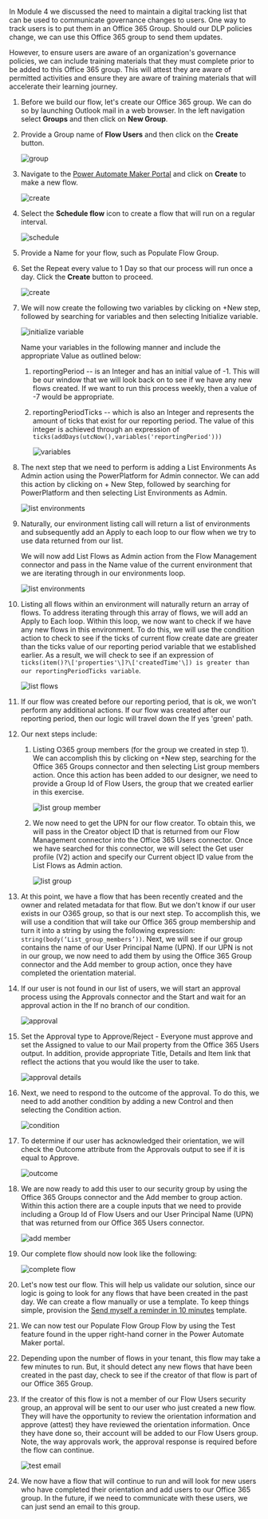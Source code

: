 In Module 4 we discussed the need to maintain a digital tracking list
that can be used to communicate governance changes to users. One way to
track users is to put them in an Office 365 Group. Should our DLP
policies change, we can use this Office 365 group to send them updates.

However, to ensure users are aware of an organization's governance
policies, we can include training materials that they must complete
prior to be added to this Office 365 group. This will attest they are
aware of permitted activities and ensure they are aware of training
materials that will accelerate their learning journey.

1.  Before we build our flow, let's create our Office 365 group. We can do so by launching Outlook mail in a web browser. In the left navigation select **Groups** and then click on **New Group**.

1.  Provide a Group name of **Flow Users** and then click on the
    **Create** button.

    ![group](../media/18-group.png)

1.  Navigate to the [Power Automate Maker Portal](https://flow.microsoft.com/?azure-portal=true) and click on **Create** to make a new flow.

	![create](../media/25-create.png)

1.  Select the **Schedule flow** icon to create a flow that will run on a regular interval.

	![schedule](../media/26-schedule.png)

1.  Provide a Name for your flow, such as Populate Flow Group.

1.  Set the Repeat every value to 1 Day so that our process will run once a day. Click the **Create** button to proceed.

	![create](../media/27-create.png)

1.  We will now create the following two variables by clicking on +New step, followed by searching for variables and then selecting Initialize variable.

	![initialize variable](media/28-initialize-variable.png)

	Name your variables in the following manner and include the appropriate Value as outlined below:

    1.  reportingPeriod -- is an Integer and has an initial value of -1. This will be our window that we will look back on to see if we have any new flows created. If we want to run this process weekly, then a value of -7 would be appropriate.
    
    1.  reportingPeriodTicks -- which is also an Integer and represents the amount of ticks that exist for our reporting period. The value of this integer is achieved through an expression of ```ticks(addDays(utcNow(),variables('reportingPeriod')))```

    	![variables](../media/19-variables.png)

1.  The next step that we need to perform is adding a List Environments As Admin action using the PowerPlatform for Admin connector. We can add this action by clicking on + New Step, followed by searching for PowerPlatform and then selecting List Environments as Admin.

	![list environments](../media/29-list-environments.png)

1.  Naturally, our environment listing call will return a list of environments and subsequently add an Apply to each loop to our flow when we try to use data returned from our list.

	We will now add List Flows as Admin action from the Flow Management connector and pass in the Name value of the current environment that we are iterating through in our environments loop.

	![list environments](../media/20-list-environments.png)

1. Listing all flows within an environment will naturally return an array of flows. To address iterating through this array of flows, we will add an Apply to Each loop. Within this loop, we now want to check if we have any new flows in this environment. To do this, we will use the condition action to check to see if the ticks of current flow create date are greater than the ticks value of our reporting period variable that we established earlier. As a result, we will check to see if an expression of ```ticks(item()?\['properties'\]?\['createdTime'\]) is greater than our reportingPeriodTicks variable```.

    ![list flows](../media/21-list-flows.png)

1. If our flow was created before our reporting period, that is ok, we won't perform any additional actions. If our flow was created after our reporting period, then our logic will travel down the If yes 'green' path.

1. Our next steps include:

    1.  Listing O365 group members (for the group we created in step 1). We can accomplish this by clicking on +New step, searching for the Office 365 Groups connector and then selecting List group members action. Once this action has been added to our designer, we need to provide a Group Id of Flow Users, the group that we created earlier in this exercise.

		![list group member](../media/30-list-group-member.png)

	1.  We now need to get the UPN for our flow creator. To obtain this, we will pass in the Creator object ID that is returned from our Flow Management connector into the Office 365 Users connector. Once we have searched for this connector, we will select the Get user profile (V2) action and specify our Current object ID value from the List Flows as Admin action.

		![list group](../media/22-list-group.png)

1. At this point, we have a flow that has been recently created and the owner and related metadata for that flow. But we don't know if our user exists in our O365 group, so that is our next step. To accomplish this, we will use a condition that will take our Office 365 group membership and turn it into a string by using the following expression: ```string(body(‘List_group_members’))```.  Next, we will see if our group contains the name of our User Principal Name (UPN). If our UPN is not in our group, we now need to add them by using the Office 365 Group connector and the Add member to group action, once they have completed the orientation material.

1. If our user is not found in our list of users, we will start an approval process using the Approvals connector and the Start and wait for an approval action in the If no branch of our condition.

    ![approval](../media/25-approval.png)

1. Set the Approval type to Approve/Reject - Everyone must approve and set the Assigned to value to our Mail property from the Office 365 Users output. In addition, provide appropriate Title, Details and Item link that reflect the actions that you would like the user to take.

    ![approval details](../media/26-approval-details.png)

1. Next, we need to respond to the outcome of the approval. To do this, we need to add another condition by adding a new Control and then selecting the Condition action.

    ![condition](../media/27-condition.png)

1. To determine if our user has acknowledged their orientation, we will check the Outcome attribute from the Approvals output to see if it is equal to Approve.

    ![outcome](../media/28-outcome.png)

1. We are now ready to add this user to our security group by using the Office 365 Groups connector and the Add member to group action. Within this action there are a couple inputs that we need to provide including a Group Id of Flow Users and our User Principal Name (UPN) that was returned from our Office 365 Users connector.

    ![add member](../media/29-add-member.png)

1. Our complete flow should now look like the following:

    ![complete flow](../media/24-complete-flow.png)

1. Let's now test our flow. This will help us validate our solution, since our logic is going to look for any flows that have been created in the past day. We can create a flow manually or use a template. To keep things simple, provision the [Send myself a reminder in 10 minutes](https://canada.flow.microsoft.com/galleries/public/templates/2ec8fd1095d711e69e6b05429ec0d0d7/send-myself-a-reminder-in-10-minutes/?azure-portal=true) template.

1. We can now test our Populate Flow Group Flow by using the Test feature found in the upper right-hand corner in the Power Automate Maker portal.

1. Depending upon the number of flows in your tenant, this flow may take a few minutes to run. But, it should detect any new flows that have been created in the past day, check to see if the creator of that flow is part of our Office 365 Group.

1. If the creator of this flow is not a member of our Flow Users security group, an approval will be sent to our user who just created a new flow. They will have the opportunity to review the orientation information and approve (attest) they have reviewed the orientation information. Once they have done so, their account will be added to our Flow Users group. Note, the way approvals work, the approval response is required before the flow can continue.

    ![test email](../media/30-test-email.png)

1. We now have a flow that will continue to run and will look for new users who have completed their orientation and add users to our Office 365 group. In the future, if we need to communicate with these users, we can just send an email to this group.
